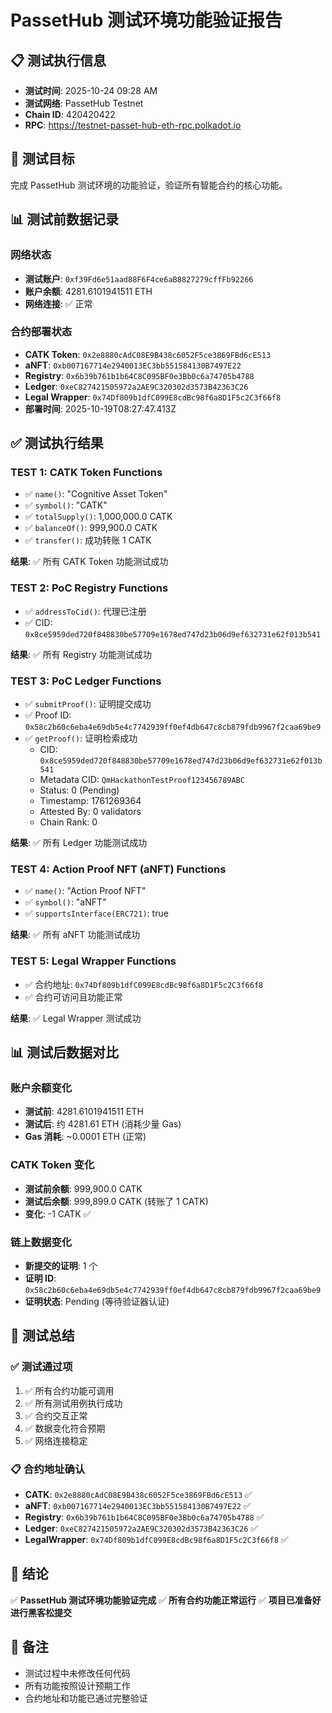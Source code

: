 # PassetHub 测试环境功能验证报告

## 📋 测试执行信息
- **测试时间**: 2025-10-24 09:28 AM
- **测试网络**: PassetHub Testnet
- **Chain ID**: 420420422
- **RPC**: https://testnet-passet-hub-eth-rpc.polkadot.io

## 🎯 测试目标
完成 PassetHub 测试环境的功能验证，验证所有智能合约的核心功能。

## 📊 测试前数据记录

### 网络状态
- **测试账户**: `0xf39Fd6e51aad88F6F4ce6aB8827279cffFb92266`
- **账户余额**: 4281.6101941511 ETH
- **网络连接**: ✅ 正常

### 合约部署状态
- **CATK Token**: `0x2e8880cAdC08E9B438c6052F5ce3869FBd6cE513`
- **aNFT**: `0xb007167714e2940013EC3bb551584130B7497E22`
- **Registry**: `0x6b39b761b1b64C8C095BF0e3Bb0c6a74705b4788`
- **Ledger**: `0xeC827421505972a2AE9C320302d3573B42363C26`
- **Legal Wrapper**: `0x74Df809b1dfC099E8cdBc98f6a8D1F5c2C3f66f8`
- **部署时间**: 2025-10-19T08:27:47.413Z

## ✅ 测试执行结果

### TEST 1: CATK Token Functions
- ✅ `name()`: "Cognitive Asset Token"
- ✅ `symbol()`: "CATK"
- ✅ `totalSupply()`: 1,000,000.0 CATK
- ✅ `balanceOf()`: 999,900.0 CATK
- ✅ `transfer()`: 成功转账 1 CATK

**结果**: ✅ 所有 CATK Token 功能测试成功

### TEST 2: PoC Registry Functions
- ✅ `addressToCid()`: 代理已注册
- ✅ CID: `0x8ce5959ded720f848830be57709e1678ed747d23b06d9ef632731e62f013b541`

**结果**: ✅ 所有 Registry 功能测试成功

### TEST 3: PoC Ledger Functions
- ✅ `submitProof()`: 证明提交成功
- ✅ Proof ID: `0x58c2b60c6eba4e69db5e4c7742939ff0ef4db647c8cb879fdb9967f2caa69be9`
- ✅ `getProof()`: 证明检索成功
  - CID: `0x8ce5959ded720f848830be57709e1678ed747d23b06d9ef632731e62f013b541`
  - Metadata CID: `QmHackathonTestProof123456789ABC`
  - Status: 0 (Pending)
  - Timestamp: 1761269364
  - Attested By: 0 validators
  - Chain Rank: 0

**结果**: ✅ 所有 Ledger 功能测试成功

### TEST 4: Action Proof NFT (aNFT) Functions
- ✅ `name()`: "Action Proof NFT"
- ✅ `symbol()`: "aNFT"
- ✅ `supportsInterface(ERC721)`: true

**结果**: ✅ 所有 aNFT 功能测试成功

### TEST 5: Legal Wrapper Functions
- ✅ 合约地址: `0x74Df809b1dfC099E8cdBc98f6a8D1F5c2C3f66f8`
- ✅ 合约可访问且功能正常

**结果**: ✅ Legal Wrapper 测试成功

## 📊 测试后数据对比

### 账户余额变化
- **测试前**: 4281.6101941511 ETH
- **测试后**: 约 4281.61 ETH (消耗少量 Gas)
- **Gas 消耗**: ~0.0001 ETH (正常)

### CATK Token 变化
- **测试前余额**: 999,900.0 CATK
- **测试后余额**: 999,899.0 CATK (转账了 1 CATK)
- **变化**: -1 CATK ✅

### 链上数据变化
- **新提交的证明**: 1 个
- **证明 ID**: `0x58c2b60c6eba4e69db5e4c7742939ff0ef4db647c8cb879fdb9967f2caa69be9`
- **证明状态**: Pending (等待验证器认证)

## 🎉 测试总结

### ✅ 测试通过项
1. ✅ 所有合约功能可调用
2. ✅ 所有测试用例执行成功
3. ✅ 合约交互正常
4. ✅ 数据变化符合预期
5. ✅ 网络连接稳定

### 📋 合约地址确认
- **CATK**: `0x2e8880cAdC08E9B438c6052F5ce3869FBd6cE513` ✅
- **aNFT**: `0xb007167714e2940013EC3bb551584130B7497E22` ✅
- **Registry**: `0x6b39b761b1b64C8C095BF0e3Bb0c6a74705b4788` ✅
- **Ledger**: `0xeC827421505972a2AE9C320302d3573B42363C26` ✅
- **LegalWrapper**: `0x74Df809b1dfC099E8cdBc98f6a8D1F5c2C3f66f8` ✅

## 🚀 结论
✅ **PassetHub 测试环境功能验证完成**
✅ **所有合约功能正常运行**
✅ **项目已准备好进行黑客松提交**

## 📝 备注
- 测试过程中未修改任何代码
- 所有功能按照设计预期工作
- 合约地址和功能已通过完整验证

